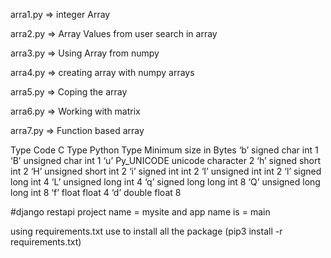 arra1.py => integer Array

arra2.py => Array Values from user search in array

arra3.py => Using Array from numpy

arra4.py => creating array with numpy arrays

arra5.py => Coping the array

arra6.py => Working with matrix

arra7.py => Function based array


Type Code	C Type	                    Python Type	                Minimum size in Bytes
‘b’	        signed char	                int	                            1
‘B’	        unsigned char	            int	                            1
‘u’	        Py_UNICODE	unicode         character	                    2
‘h’	        signed short	            int	                            2
‘H’	        unsigned short	            int	                            2
‘i’	        signed int	                int                         	2
‘I’	        unsigned int	            int	                            2
‘l’	        signed long	                int	                            4
‘L’	        unsigned long	            int                         	4
‘q’	        signed long long	        int                         	8
‘Q’	        unsigned long long	        int                         	8
‘f’	        float	                    float                       	4
‘d’	        double	                    float                       	8



#django restapi 
project name = mysite 
and app name is = main

using requirements.txt use to install all the package (pip3 install -r requirements.txt)